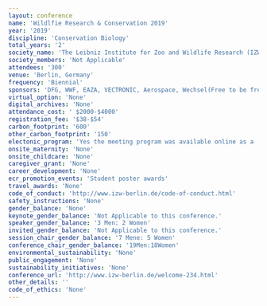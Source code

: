 ```yaml
---
layout: conference 
name: 'Wildlfie Research & Conservation 2019'
year: '2019'
discipline: 'Conservation Biology'
total_years: '2'
society_name: 'The Leibniz Institute for Zoo and Wildlife Research (IZW) '
society_members: 'Not Applicable'
attendees: '300'
venue: 'Berlin, Germany'
frequency: 'Biennial'
sponsors: 'DFG, WWF, EAZA, VECTRONIC, Aerospace, Wechsel(Free to be free), BMC'
virtual_option: 'None'
digital_archives: 'None'
attendance_cost: ' $2000-$4000'
registration_fee: '$38-$54'
carbon_footprint: '600'
other_carbon_footprint: '150'
electonic_program: 'Yes the meeting program was available online as a .pdf file on the conference website.'
onsite_maternity: 'None'
onsite_childcare: 'None'
caregiver_grant: 'None'
career_development: 'None'
ecr_promotion_events: 'Student poster awards'
travel_awards: 'None'
code_of_conduct: 'http://www.izw-berlin.de/code-of-conduct.html'
safety_instructions: 'None'
gender_balance: 'None'
keynote_gender_balance: 'Not Applicable to this conference.'
speaker_gender_balance: '3 Men: 2 Women'
invited_gender_balance: 'Not Applicable to this conference.'
session_chair_gender_balance: '7 Mene: 5 Women'
conference_chair_gender_balance: '19Men:18Women'
environmental_sustainability: 'None'
public_engagement: 'None'
sustainability_initiatives: 'None'
conference_url: 'http://www.izw-berlin.de/welcome-234.html'
other_details: ''
code_of_ethics: 'None'
---
```

